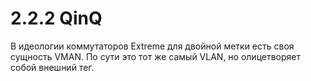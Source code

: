 # 2.2.2 QinQ

В идеологии коммутаторов Extreme для двойной метки есть своя сущность VMAN. По сути это тот же самый VLAN, но олицетворяет собой внешний тег.

